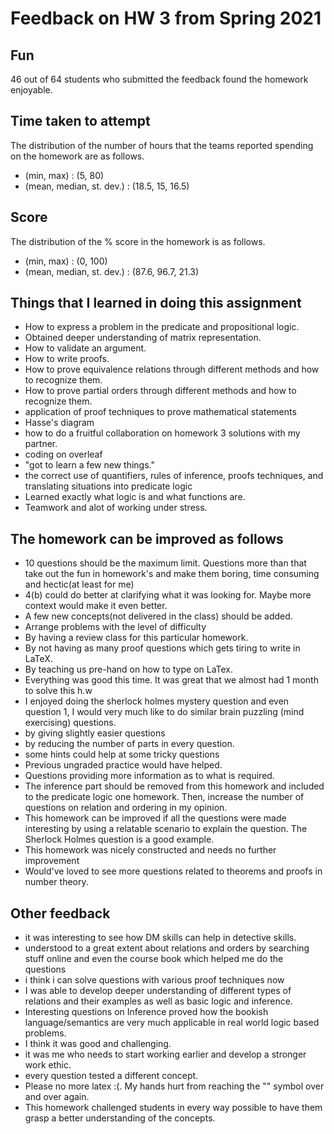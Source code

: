 # Feedback on HW 3 from Spring 2021

Fun
-

46 out of 64 students who submitted the feedback found the homework enjoyable.

Time taken to attempt
-

The distribution of the number of hours that the teams reported spending on the homework are as follows.

- (min, max) : (5, 80)
- (mean, median, st. dev.) : (18.5, 15, 16.5)


Score
-

The distribution of the % score in the homework is as follows.

- (min, max) : (0, 100)
- (mean, median, st. dev.) : (87.6, 96.7, 21.3)

Things that I learned in doing this assignment
-

- How to express a problem in the predicate and propositional logic.
- Obtained deeper understanding of matrix representation.
- How to validate an argument.
- How to write proofs.
- How to prove equivalence relations through different methods and how to recognize them.
- How to prove partial orders through different methods and how to recognize them.
- application of proof techniques to prove mathematical statements
- Hasse's diagram
- how to do a fruitful collaboration on homework 3 solutions with my partner.
- coding on overleaf
- "got to learn a few new things."
- the correct use of quantifiers, rules of inference, proofs techniques, and translating situations into predicate logic
- Learned exactly what logic is and what functions are.
- Teamwork and alot of working under stress.

The homework can be improved as follows
-

- 10 questions should be the maximum limit. Questions more than that take out the fun in homework's and make them boring, time consuming and hectic(at least for me)
- 4(b) could do better at clarifying what it was looking for. Maybe more context would make it even better.
- A few new concepts(not delivered in the class) should be added.
- Arrange problems with the level of difficulty
- By having a review class for this particular homework.
- By not having as many proof questions which gets tiring to write in LaTeX.
- By teaching us pre-hand on how to type on LaTex.
- Everything was good this time. It was great that we almost had 1 month to solve this h.w
- I enjoyed doing the sherlock holmes mystery question and even question 1, I would very much like to do similar brain puzzling (mind exercising) questions.
- by giving slightly easier questions
- by reducing the number of parts in every question.
- some hints could help at some tricky questions
- Previous ungraded practice would have helped.
- Questions providing more information as to what is required.
- The inference part should be removed from this homework and included to the predicate logic one homework. Then, increase the number of questions on relation and ordering in my opinion.
- This homework can be improved if all the questions were made interesting by using a relatable scenario to explain the question. The Sherlock Holmes question is a good example.
- This homework was nicely constructed and needs no further improvement
- Would've loved to see more questions related to theorems and proofs in number theory.

Other feedback
-

- it was interesting to see how DM skills can help in detective skills.
- understood to a great extent about relations and orders by searching stuff online and even the course book which helped me do the questions
- i think i can solve questions with various proof techniques now
- I was able to develop deeper understanding of different types of relations and their examples as well as basic logic and inference.
- Interesting questions on Inference proved how the bookish language/semantics are very much applicable in real world logic based problems.
- I think it was good and challenging.
- it was me who needs to start working earlier and develop a stronger work ethic.
- every question tested a different concept.
- Please no more latex :(. My hands hurt from reaching the "\" symbol over and over again.
- This homework challenged students in every way possible to have them grasp a better understanding of the concepts.
